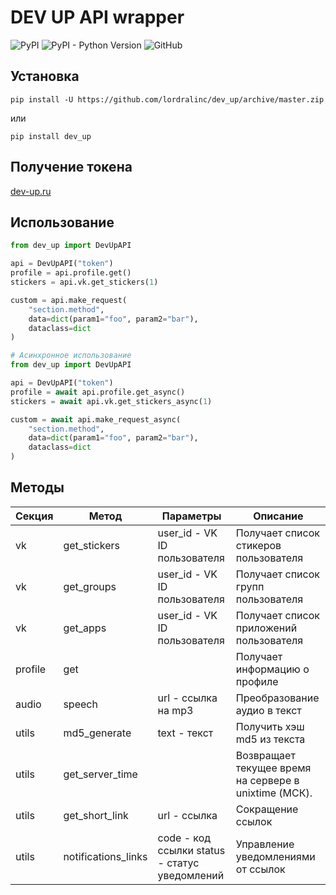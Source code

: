 # DEV UP API wrapper

![PyPI](https://img.shields.io/pypi/v/dev-up)
![PyPI - Python Version](https://img.shields.io/pypi/pyversions/dev-up)
![GitHub](https://img.shields.io/github/license/lordralinc/idm_lp)

## Установка 
```shell
pip install -U https://github.com/lordralinc/dev_up/archive/master.zip
```

или 

```shell
pip install dev_up
```



## Получение токена
[dev-up.ru](https://dev-up.ru/lk)

## Использование

```python
from dev_up import DevUpAPI

api = DevUpAPI("token")
profile = api.profile.get()
stickers = api.vk.get_stickers(1)

custom = api.make_request(
    "section.method", 
    data=dict(param1="foo", param2="bar"), 
    dataclass=dict
)
```

```python
# Асинхронное использование
from dev_up import DevUpAPI

api = DevUpAPI("token")
profile = await api.profile.get_async()
stickers = await api.vk.get_stickers_async(1)

custom = await api.make_request_async(
    "section.method", 
    data=dict(param1="foo", param2="bar"), 
    dataclass=dict
)
```

## Методы

| Секция  | Метод               | Параметры                                     | Описание                                              |
|---------|---------------------|-----------------------------------------------|-------------------------------------------------------|
| vk      | get_stickers        | user_id - VK ID пользователя                  | Получает список стикеров пользователя                 |
| vk      | get_groups          | user_id - VK ID пользователя                  | Получает список групп пользователя                    |
| vk      | get_apps            | user_id - VK ID пользователя                  | Получает список приложений пользователя               |
| profile | get                 |                                               | Получает информацию о профиле                         |
| audio   | speech              | url - ссылка на mp3                           | Преобразование аудио в текст                          |
| utils   | md5_generate        | text - текст                                  | Получить хэш md5 из текста                            |
| utils   | get_server_time     |                                               | Возвращает текущее время на сервере в unixtime (МСК). |
| utils   | get_short_link      | url - ссылка                                  | Сокращение ссылок                                     |
| utils   | notifications_links | code - код ссылки status - статус уведомлений | Управление уведомлениями от ссылок                    |
